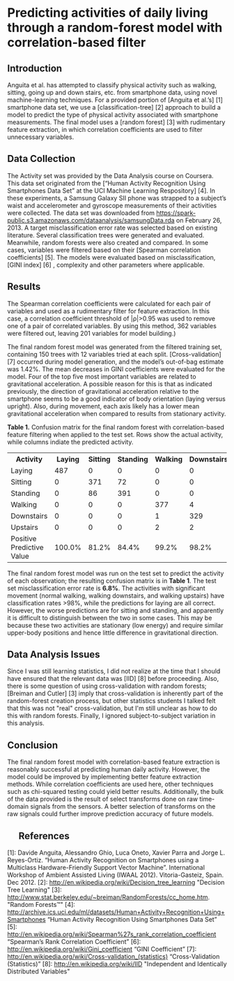 Predicting activities of daily living through a random-forest model with correlation-based filter
===================================================================================================

Introduction
------------
 Anguita et al. has attempted to classify physical activity such as walking, sitting, going up and down stairs, etc.  from smartphone data, using novel machine-learning techniques.
For a provided portion of [Anguita et al.’s] [1] smartphone data set, we use a [classification-tree] [2] approach to build a model to predict the type of physical activity associated with smartphone measurements. The final model uses a [random forest] [3] with rudimentary feature extraction, in which correlation coefficients are used to filter unnecessary variables.

Data Collection
---------------
The Activity set was provided by the Data Analysis course on Coursera. This data set originated from the [“Human Activity Recognition Using Smartphones Data Set” at the UCI Machine Learning Respository] [4]. In these experiments, a Samsung Galaxy SII phone was strapped to a subject’s waist and accelerometer and gyroscope measurements of their activities were collected. The data set was downloaded from https://spark-public.s3.amazonaws.com/dataanalysis/samsungData.rda on February 26, 2013. 
A target misclassification error rate was selected based on existing literature. Several classification trees were generated and evaluated. Meanwhile, random forests were also created and compared. In some cases, variables were filtered based on their [Spearman correlation coefficients] [5]. The models were evaluated based on misclassification, [GINI index] [6] , complexity and other parameters where applicable.

Results
-------
The Spearman correlation coefficients were calculated for each pair of variables  and used as a rudimentary filter for feature extraction.  In this case, a correlation coefficient threshold of |ρ|>0.95 was used to remove one of a pair of correlated variables. By using this method, 362 variables were filtered out, leaving 201 variables for model building.)

The final random forest model was generated from the filtered training set, containing 150 trees with 12 variables tried at each split. [Cross-validation] [7] occurred during model generation, and the model’s out-of-bag estimate was 1.42%. 
The mean decreases in GINI coefficients were evaluated for the model. Four of the top five most important variables are related to gravitational acceleration. A possible reason for this is that as indicated previously, the direction of gravitational acceleration relative to the smartphone seems to be a good indicator of body orientation (laying versus upright). Also, during movement, each axis likely has a lower mean gravitational acceleration when compared to results from stationary activity. 

**Table 1.** Confusion matrix for the final random forest with correlation-based feature filtering when applied to the test set. Rows show the actual activity, while columns indiate the predicted activity.
<table>
<tr>
	<th>Activity</th><th>Laying</th><th>Sitting</th><th>Standing</th><th>Walking</th><th>Downstairs</th><th>Upstairs</th><th>Sensitivity</th>
</tr>
<tr>
	<td>Laying</td><td>487</td><td>0</td><td>0</td><td>0</td><td>0</td><td>0</td><td>100.0%</td>
</tr>
<tr>
	<td>Sitting</td><td>0</td><td>371</td><td>72</td><td>0</td><td>0</td><td>0</td><td>83.7%</td>
</tr>
<tr>
	<td>Standing</td><td>0</td><td>86</td><td>391</td><td>0</td><td>0</td><td>0</td><td>82.0%</td>
</tr>
<tr>
	<td>Walking</td><td>0</td><td>0</td><td>0</td><td>377</td><td>4</td><td>2</td><td>98.4%</td>
</tr>
<tr>
	<td>Downstairs</td><td>0</td><td>0</td><td>0</td><td>1</td><td>329</td><td>0</td><td>99.7%</td>
</tr>
<tr>
	<td>Upstairs</td><td>0</td><td>0</td><td>0</td><td>2</td><td>2</td><td>356</td><td>98.9%</td>
</tr>
<tr>
	<td>Positive Predictive Value</td><td>100.0%</td><td>81.2%</td><td>84.4%</td><td>99.2%</td><td>98.2%</td><td>99.4%</td><td>93.2%</td>
</tr>
</table>

The final random forest model was run on the test set to predict the activity of each observation; the resulting confusion matrix is in **Table 1**. The test set misclassification error rate is **6.8%**. The activities with significant movement (normal walking, walking downstairs, and walking upstairs) have classification rates >98%, while the predictions for laying are all correct. However, the worse predictions are for sitting and standing, and apparently it is difficult to distinguish between the two in some cases. This may be because these two activities are stationary (low energy) and require similar upper-body positions and hence little difference in gravitational direction.

Data Analysis Issues
--------------------
Since I was still learning statistics, I did not realize at the time that I should have ensured that the relevant data was [IID] [8] before proceeding. Also, there is some question of using cross-validation with random forests; [Breiman and Cutler] [3] imply that cross-validation is inherently part of the random-forest creation process, but other statistics students I talked felt that this was not "real" cross-validation, but I'm still unclear as how to do this with random forests. Finally, I ignored subject-to-subject variation in this analysis.


Conclusion
----------
The final random forest model with correlation-based feature extraction is reasonably successful at predicting human daily activity. However, the model could be improved by implementing better feature extraction methods. While correlation coefficients are used here, other techniques such as chi-squared testing could yield better results. Additionally, the bulk of the data provided is the result of select transforms done on raw time-domain signals from the sensors. A better selection of transforms on the raw signals could further improve prediction accuracy of future models.

 
References
----------
[1]: Davide Anguita, Alessandro Ghio, Luca Oneto, Xavier Parra and Jorge L. Reyes-Ortiz. “Human Activity Recognition on Smartphones using a Multiclass Hardware-Friendly Support Vector Machine”. International Workshop of Ambient Assisted Living (IWAAL 2012). Vitoria-Gasteiz, Spain. Dec 2012.
[2]: http://en.wikipedia.org/wiki/Decision_tree_learning "Decision Tree Learning"
[3]: http://www.stat.berkeley.edu/~breiman/RandomForests/cc_home.htm. "Random Forests™"
[4]: http://archive.ics.uci.edu/ml/datasets/Human+Activity+Recognition+Using+Smartphones “Human Activity Recognition Using Smartphones Data Set”
[5]: http://en.wikipedia.org/wiki/Spearman%27s_rank_correlation_coefficient “Spearman’s Rank Correlation Coefficient”
[6]: http://en.wikipedia.org/wiki/Gini_coefficient “GINI Coefficient”
[7]: http://en.wikipedia.org/wiki/Cross-validation_(statistics) “Cross-Validation (Statistics)”
[8]: http://en.wikipedia.org/wiki/IID "Independent and Identically Distributed Variables"


